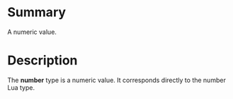 # Summary
A numeric value.

# Description
The **number** type is a numeric value. It corresponds directly to the number
Lua type.
